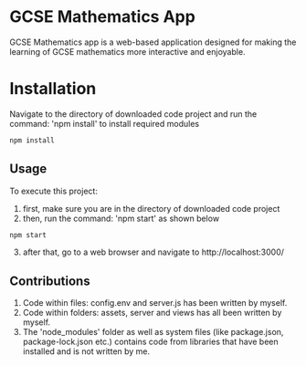 # GCSE Mathematics App
GCSE Mathematics app is a web-based application designed for making the learning of GCSE mathematics more interactive and enjoyable.


# Installation
Navigate to the directory of downloaded code project and run the command: 'npm install' to install required modules

```bash
npm install
```

## Usage
To execute this project:
1. first, make sure you are in the directory of downloaded code project
2. then, run the command: 'npm start' as shown below 

```bash
npm start
```
3. after that, go to a web browser and navigate to http://localhost:3000/

## Contributions

1. Code within files: config.env and server.js has been written by myself.
2. Code within folders: assets, server and views has all been written by myself.
3. The 'node_modules' folder as well as system files (like package.json, package-lock.json etc.) contains code from libraries that have been installed and is not written by me.